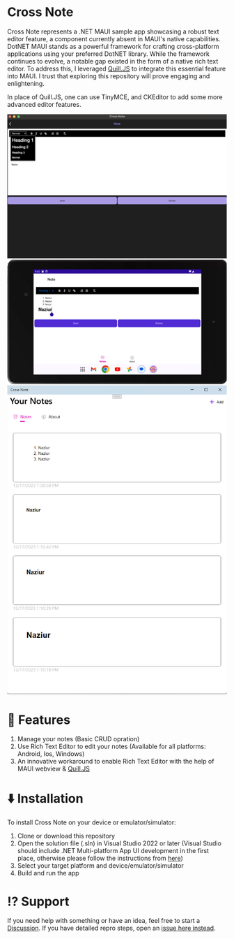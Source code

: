 # Cross Note

Cross Note represents a .NET MAUI sample app showcasing a robust text editor feature, a component currently absent in MAUI's native capabilities. DotNET MAUI stands as a powerful framework for crafting cross-platform applications using your preferred DotNET library. While the framework continues to evolve, a notable gap existed in the form of a native rich text editor. To address this, I leveraged [Quill.JS](https://quilljs.com/) to integrate this essential feature into MAUI. I trust that exploring this repository will prove engaging and enlightening.

In place of Quill.JS, one can use TinyMCE, and CKEditor to add some more advanced editor features.

![IOS Demo](./Showcases/Demo_IOS.png)
![Android Demo](./Showcases/Demo_Android.png)
![Windows Demo](./Showcases/Demo_Win.png)

# 🚀 Features

1. Manage your notes (Basic CRUD opration)
2. Use Rich Text Editor to edit your notes (Available for all platforms: Android, Ios, Windows)
3. An innovative workaround to enable Rich Text Editor with the help of MAUI webview & [Quill.JS](https://quilljs.com/)

# ⬇️ Installation

To install Cross Note on your device or emulator/simulator:

1. Clone or download this repository
2. Open the solution file (.sln) in Visual Studio 2022 or later (Visual Studio should include .NET Multi-platform App UI development in the first place, otherwise please follow the instructions from [here](https://dotnet.microsoft.com/en-us/learn/maui/first-app-tutorial/install))
3. Select your target platform and device/emulator/simulator
4. Build and run the app

# ⁉ Support

If you need help with something or have an idea, feel free to start a [Discussion](https://github.com/NaziurRahman1312/cross-notes/discussions). If you have detailed repro steps, open an [issue here instead](https://github.com/NaziurRahman1312/cross-notes/issues).

